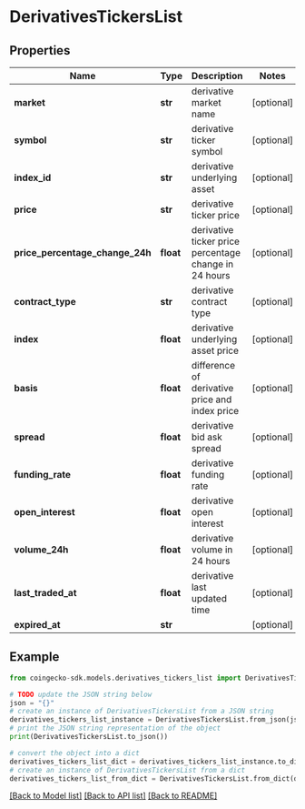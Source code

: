 # DerivativesTickersList


## Properties

Name | Type | Description | Notes
------------ | ------------- | ------------- | -------------
**market** | **str** | derivative market name | [optional] 
**symbol** | **str** | derivative ticker symbol | [optional] 
**index_id** | **str** | derivative underlying asset | [optional] 
**price** | **str** | derivative ticker price | [optional] 
**price_percentage_change_24h** | **float** | derivative ticker price percentage change in 24 hours | [optional] 
**contract_type** | **str** | derivative contract type | [optional] 
**index** | **float** | derivative underlying asset price | [optional] 
**basis** | **float** | difference of derivative price and index price | [optional] 
**spread** | **float** | derivative bid ask spread | [optional] 
**funding_rate** | **float** | derivative funding rate | [optional] 
**open_interest** | **float** | derivative open interest | [optional] 
**volume_24h** | **float** | derivative volume in 24 hours | [optional] 
**last_traded_at** | **float** | derivative last updated time | [optional] 
**expired_at** | **str** |  | [optional] 

## Example

```python
from coingecko-sdk.models.derivatives_tickers_list import DerivativesTickersList

# TODO update the JSON string below
json = "{}"
# create an instance of DerivativesTickersList from a JSON string
derivatives_tickers_list_instance = DerivativesTickersList.from_json(json)
# print the JSON string representation of the object
print(DerivativesTickersList.to_json())

# convert the object into a dict
derivatives_tickers_list_dict = derivatives_tickers_list_instance.to_dict()
# create an instance of DerivativesTickersList from a dict
derivatives_tickers_list_from_dict = DerivativesTickersList.from_dict(derivatives_tickers_list_dict)
```
[[Back to Model list]](../README.md#documentation-for-models) [[Back to API list]](../README.md#documentation-for-api-endpoints) [[Back to README]](../README.md)


